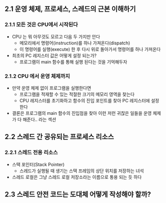 ## 2.1 운영 체제, 프로세스, 스레드의 근본 이해하기
### 2.1.1 모든 것은 CPU에서 시작된다
- CPU 는 뭐 아무것도 모르고 다음 두 가지만 안다
	- 메모리에서 명령어(instruction)를 하나 가져온다(dispatch)
	- 이 명령어를 실행(execute) 한 후 다시 위로 돌아가서 명령어를 하나 가져온다
- 최초의 PC 레지스터 값은 어떻게 설정 되는가?
	- 프로그램이 main 함수를 통해 실행 된다는 것을 기억해두자

### 2.1.2 CPU 에서 운영 체제까지
- 만약 운영 체제 없이 프로그램을 실행한다면
	- 프로그램을 적재할 수 있는 적절한 크기의 메모리 영역을 찾는다
	- CPU 레지스터를 초기화하고 함수의 진입 포인트를 찾아 PC 레지스터에 설정한다
- 결론은 프로그램의 main 함수의 진입점을 찾아 이런 저런 귀찮은 일들을 운영 체제가 다 해준다.. 라는 섹션

## 2.2 스레드 간 공유되는 프로세스 리소스
### 2.2.1 스레드 전용 리소스
- 스택 포인터(Stack Pointer)
	- 스레드가 실행될 때 생기는 스택 프레임의 상단 위치를 저장하는 녀석
- 스레드 로컬은 그냥 스레드 로컬 저장소라는 이름으로 통용 되는 듯 하다

## 2.3 스레드 안전 코드는 도대체 어떻게 작성해야 할까?